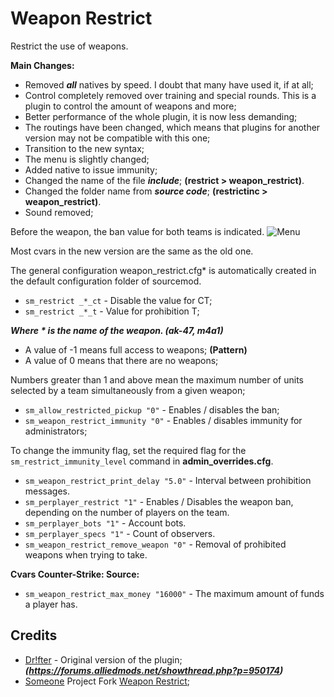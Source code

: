 # Weapon Restrict
Restrict the use of weapons.

**Main Changes:**
- Removed ***all*** natives by speed. I doubt that many have used it, if at all;
- Control completely removed over training and special rounds. This is a plugin to control the amount of weapons and more;
- Better performance of the whole plugin, it is now less demanding;
- The routings have been changed, which means that plugins for another version may not be compatible with this one;
- Transition to the new syntax;
- The menu is slightly changed;
- Added native to issue immunity;
- Changed the name of the file ***include***; **(restrict > weapon_restrict)**.
- Changed the folder name from ***source code***; **(restrictinc > weapon_restrict)**.
- Sound removed;

Before the weapon, the ban value for both teams is indicated.
![Menu](http://hlmod.ru/attachments/upload_2017-10-9_22-34-34-png.26198)

Most cvars in the new version are the same as the old one.

The general configuration  weapon_restrict.cfg* is automatically created in the default configuration folder of sourcemod.

- `sm_restrict _*_ct` - Disable the value for CT;
- `sm_restrict _*_t` - Value for prohibition T;

***Where * is the name of the weapon. (ak-47, m4a1)***

- A value of -1 means full access to weapons; **(Pattern)**
- A value of 0 means that there are no weapons;

Numbers greater than 1 and above mean the maximum number of units selected by a team simultaneously from a given weapon;

- `sm_allow_restricted_pickup "0"` - Enables / disables the ban;
- `sm_weapon_restrict_immunity "0"` - Enables / disables immunity for administrators;

To change the immunity flag, set the required flag for the `sm_restrict_immunity_level` command in **admin_overrides.cfg**.

- `sm_weapon_restrict_print_delay "5.0"` - Interval between prohibition messages.
- `sm_perplayer_restrict "1"` - Enables / Disables the weapon ban, depending on the number of players on the team.
- `sm_perplayer_bots "1"` - Account bots.
- `sm_perplayer_specs "1"` - Count of observers.
- `sm_weapon_restrict_remove_weapon "0"` - Removal of prohibited weapons when trying to take.

**Cvars Counter-Strike: Source:**
- `sm_weapon_restrict_max_money "16000"` - The maximum amount of funds a player has.

## Credits
- [Dr!fter](https://forums.alliedmods.net/showthread.php?p=950174) - Original version of the plugin; ***(https://forums.alliedmods.net/showthread.php?p=950174)***
- [Someone](https://github.com/SomethingFromSomewhere) Project Fork [Weapon Restrict](https://github.com/SomethingFromSomewhere/Weapon-Restrict-Forked);
